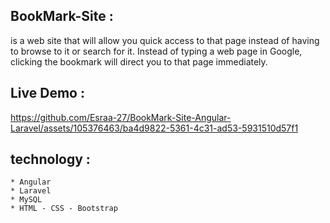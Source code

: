 ## BookMark-Site :

   <div>  is a web site that will allow you quick access to that page instead of having to browse to it or search for it. Instead of typing a web page in Google, clicking the bookmark will direct you to that page immediately.</div>

## Live Demo :
https://github.com/Esraa-27/BookMark-Site-Angular-Laravel/assets/105376463/ba4d9822-5361-4c31-ad53-5931510d57f1


## technology :
    * Angular 
    * Laravel  
    * MySQL
    * HTML - CSS - Bootstrap
    
